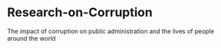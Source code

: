 # Research-on-Corruption
The impact of corruption on public administration and the lives of people around the world
